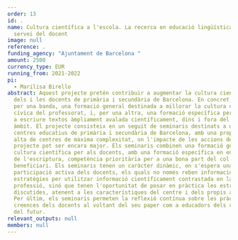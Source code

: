 ```yaml
---
order: 13
id: .
name: Cultura científica a l'escola. La recerca en educació lingüística al
  servei del docent
image: null
reference: .
funding_agency: "Ajuntament de Barcelona "
amount: 2500
currency_type: EUR
running_from: 2021-2022
pi:
  - Marilisa Birello
abstract: Aquest projecte pretén contribuir a augmentar la cultura científica
  dels i les docents de primària i secundària de Barcelona. En concret, combina,
  per una banda, una formació general destinada a millorar la cultura científica
  cívica del professorat, i, per una altra, una formació específica per ensenyar
  a escriure textos àmpliament avalada científicament, dins i fora del nostre
  àmbit. El projecte consisteix en un seguit de seminaris destinats a diferents
  centres educatius de primària i secundària de Barcelona, amb una proporció
  alta de centres de màxima complexitat, on l'impacte de les accions del
  projecte pot ser encara major. Els seminaris combinen una formació general en
  cultura científica per als docents, amb una formació específica en ensenyament
  de l'escriptura, competència prioritària per a una bona part del col·lectiu
  beneficiari. Els seminaris tenen un caràcter dinàmic, on s'espera una
  participació activa dels docents, els quals no només reben informació i
  estratègies per utilitzar informació científicament contrastada en la seva
  professió, sinó que tenen l'oportunitat de posar en pràctica les estratègies
  discutides, atenent a les característiques del centre i dels propis alumnes.
  Per últim, els seminaris permeten la reflexió contínua sobre les pràctiques i
  creences dels docents al voltant del seu paper com a educadors dels ciutadans
  del futur.
relevant_outputs: null
members: null
---
```

